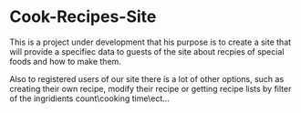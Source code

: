 # Cook-Recipes-Site

This is a project under development that his purpose
is to create a site that will provide a specifiec data
to guests of the site about recpies of special foods and
how to make them.

Also to registered users of our site there is a lot of other
options, such as creating their own recipe, modify their recipe
or getting recipe lists by filter of the
ingridients count\cooking time\ect...
